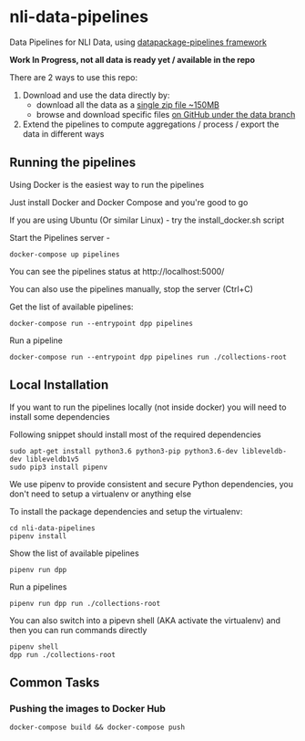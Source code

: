 # nli-data-pipelines

Data Pipelines for NLI Data, using [datapackage-pipelines framework](https://github.com/frictionlessdata/datapackage-pipelines)

**Work In Progress, not all data is ready yet / available in the repo**

There are 2 ways to use this repo:

1. Download and use the data directly by:
    * download all the data as a [single zip file ~150MB](https://github.com/OriHoch/nli-data-pipelines/archive/data.zip)
    * browse and download specific files [on GitHub under the data branch](https://github.com/OriHoch/nli-data-pipelines/tree/data/data)
2. Extend the pipelines to compute aggregations / process / export the data in different ways

## Running the pipelines

Using Docker is the easiest way to run the pipelines

Just install Docker and Docker Compose and you're good to go

If you are using Ubuntu (Or similar Linux) - try the install_docker.sh script

Start the Pipelines server -

```
docker-compose up pipelines
```

You can see the pipelines status at http://localhost:5000/

You can also use the pipelines manually, stop the server (Ctrl+C)

Get the list of available pipelines:

```
docker-compose run --entrypoint dpp pipelines
```

Run a pipeline

```
docker-compose run --entrypoint dpp pipelines run ./collections-root
```

## Local Installation

If you want to run the pipelines locally (not inside docker) you will need to install some dependencies

Following snippet should install most of the required dependencies

```
sudo apt-get install python3.6 python3-pip python3.6-dev libleveldb-dev libleveldb1v5
sudo pip3 install pipenv
```

We use pipenv to provide consistent and secure Python dependencies, you don't need to setup a virtualenv or anything else

To install the package dependencies and setup the virtualenv:

```
cd nli-data-pipelines
pipenv install
```

Show the list of available pipelines

```
pipenv run dpp
```

Run a pipelines

```
pipenv run dpp run ./collections-root
```

You can also switch into a pipevn shell (AKA activate the virtualenv) and then you can run commands directly

```
pipenv shell
dpp run ./collections-root
```

## Common Tasks

### Pushing the images to Docker Hub

```
docker-compose build && docker-compose push
```
